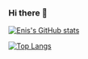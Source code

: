 ### Hi there 👋

[![Enis's GitHub stats](https://github-readme-stats.vercel.app/api?username=uzanenis&show_icons=true&theme=transparent)](https://github.com/anuraghazra/github-readme-stats)

[![Top Langs](https://github-readme-stats.vercel.app/api/top-langs/?username=uzanenis&show_icons=true&theme=transparent)](https://github.com/anuraghazra/github-readme-stats)
